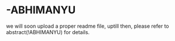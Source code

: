 # -ABHIMANYU
 we will soon upload a proper readme file,
 uptill then, please refer to abstract(!ABHIMANYU) for details.








